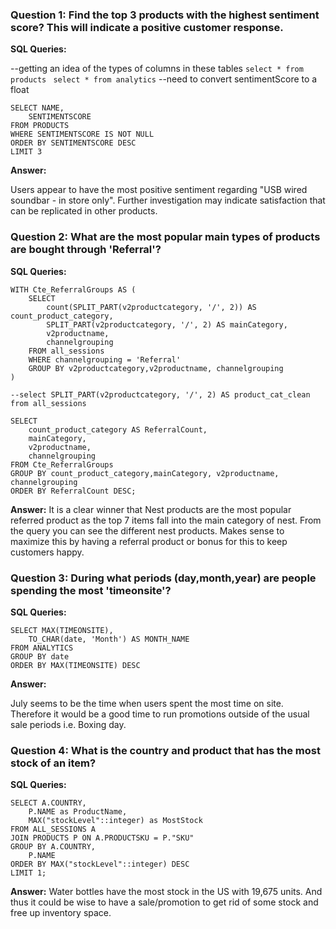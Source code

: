 ### Question 1: Find the top 3 products with the highest sentiment score? This will indicate a positive customer response.

**SQL Queries:**

--getting an idea of the types of columns in these tables
`select * from products `
`select * from analytics`
--need to convert sentimentScore to a float

```
SELECT NAME,
	SENTIMENTSCORE
FROM PRODUCTS
WHERE SENTIMENTSCORE IS NOT NULL
ORDER BY SENTIMENTSCORE DESC
LIMIT 3
```

**Answer:**

Users appear to have the most positive sentiment regarding "USB wired soundbar - in store only". Further
investigation may indicate satisfaction that can be replicated in other products.


### Question 2: What are the most popular main types of products are bought through 'Referral'?

**SQL Queries:**
```
WITH Cte_ReferralGroups AS (
    SELECT
        count(SPLIT_PART(v2productcategory, '/', 2)) AS count_product_category,
		SPLIT_PART(v2productcategory, '/', 2) AS mainCategory,
        v2productname,
        channelgrouping
    FROM all_sessions
    WHERE channelgrouping = 'Referral'
    GROUP BY v2productcategory,v2productname, channelgrouping
)

--select SPLIT_PART(v2productcategory, '/', 2) AS product_cat_clean from all_sessions

SELECT
    count_product_category AS ReferralCount,
	mainCategory,
    v2productname,
    channelgrouping
FROM Cte_ReferralGroups
GROUP BY count_product_category,mainCategory, v2productname, channelgrouping
ORDER BY ReferralCount DESC;
```

**Answer:**
It is a clear winner that Nest products are the most popular referred product as the top 7 items fall
into the main category of nest. From the query you can see the different nest products. Makes sense
to maximize this by having a referral product or bonus for this to keep customers happy.


### Question 3: During what periods (day,month,year) are people spending the most 'timeonsite'?

**SQL Queries:**
```
SELECT MAX(TIMEONSITE),
	TO_CHAR(date, 'Month') AS MONTH_NAME
FROM ANALYTICS
GROUP BY date
ORDER BY MAX(TIMEONSITE) DESC
```

**Answer:**

July seems to be the time when users spent the most time on site. Therefore it would be a good time to run promotions
outside of the usual sale periods i.e. Boxing day.


### Question 4: What is the country and product that has the most stock of an item?

**SQL Queries:**
```
SELECT A.COUNTRY,
	P.NAME as ProductName,
	MAX("stockLevel"::integer) as MostStock
FROM ALL_SESSIONS A
JOIN PRODUCTS P ON A.PRODUCTSKU = P."SKU"
GROUP BY A.COUNTRY,
	P.NAME
ORDER BY MAX("stockLevel"::integer) DESC
LIMIT 1;
```

**Answer:**
Water bottles have the most stock in the US with 19,675 units. And thus it could be wise to have a sale/promotion to get rid of some stock and free up inventory space.
